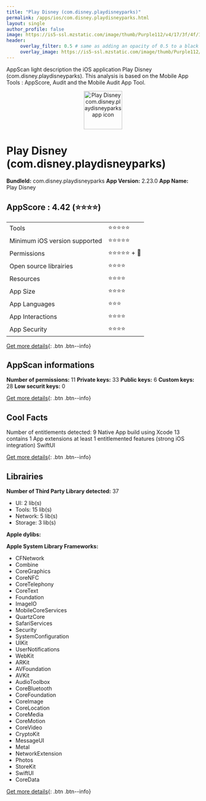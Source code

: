 ```yaml
---
title: "Play Disney (com.disney.playdisneyparks)"
permalink: /apps/ios/com.disney.playdisneyparks.html
layout: single
author_profile: false
image: https://is5-ssl.mzstatic.com/image/thumb/Purple112/v4/17/3f/4f/173f4f22-d26e-c8c5-8d3f-5f5b99bcce14/AppIcon-1x_U007emarketing-0-7-0-85-220.png/512x512bb.jpg
header: 
     overlay_filter: 0.5 # same as adding an opacity of 0.5 to a black background
     overlay_image: https://is5-ssl.mzstatic.com/image/thumb/Purple112/v4/17/3f/4f/173f4f22-d26e-c8c5-8d3f-5f5b99bcce14/AppIcon-1x_U007emarketing-0-7-0-85-220.png/512x512bb.jpg
---
```

AppScan light description the iOS application Play Disney (com.disney.playdisneyparks). This analysis is based on the Mobile App Tools : AppScore, Audit and the Mobile Audit App Tool.

  
  
<div style="text-align: center;"><img src="https://is5-ssl.mzstatic.com/image/thumb/Purple112/v4/17/3f/4f/173f4f22-d26e-c8c5-8d3f-5f5b99bcce14/AppIcon-1x_U007emarketing-0-7-0-85-220.png/512x512bb.jpg" width="100" height="100" alt="Play Disney com.disney.playdisneyparks app icon"></div>  
  
# Play Disney (com.disney.playdisneyparks)

**BundleId:** com.disney.playdisneyparks
**App Version:** 2.23.0
**App Name:** Play Disney


## AppScore : 4.42 (⭐️⭐️⭐️⭐️) 

<table>
<tr><td> Tools </td><td> ⭐️⭐️⭐️⭐️⭐️ </td></tr>
<tr><td> Minimum iOS version supported </td><td> ⭐️⭐️⭐️⭐️⭐️ </td></tr>
<tr><td> Permissions </td><td> ⭐️⭐️⭐️⭐️⭐️ + 🌟 </td></tr>
<tr><td> Open source librairies </td><td> ⭐️⭐️⭐️⭐️ </td></tr>
<tr><td> Resources </td><td> ⭐️⭐️⭐️⭐️ </td></tr>
<tr><td> App Size </td><td> ⭐️⭐️⭐️⭐️ </td></tr>
<tr><td> App Languages </td><td> ⭐️⭐️⭐️ </td></tr>
<tr><td> App Interactions </td><td> ⭐️⭐️⭐️⭐️ </td></tr>
<tr><td> App Security </td><td> ⭐️⭐️⭐️⭐️ </td></tr>
</table>

[Get more details](/pricing.html){: .btn .btn--info}  
  
## AppScan informations 

**Number of permissions:** 11
**Private keys:** 33
**Public keys:** 6
**Custom keys:** 28
**Low securit keys:** 0
  
[Get more details](/pricing.html){: .btn .btn--info}

## Cool Facts

Number of entitlements detected: 9
Native App
build using Xcode 13
contains 1 App extensions
at least 1 entitlemented features (strong iOS integration)
SwiftUI
  
[Get more details](/pricing.html){: .btn .btn--info}

## Librairies 
**Number of Third Party Library detected:** 37
- UI: 2 lib(s)
- Tools: 15 lib(s)
- Network: 5 lib(s)
- Storage: 3 lib(s)

**Apple dylibs:**


**Apple System Library Frameworks:**
- CFNetwork
- Combine
- CoreGraphics
- CoreNFC
- CoreTelephony
- CoreText
- Foundation
- ImageIO
- MobileCoreServices
- QuartzCore
- SafariServices
- Security
- SystemConfiguration
- UIKit
- UserNotifications
- WebKit
- ARKit
- AVFoundation
- AVKit
- AudioToolbox
- CoreBluetooth
- CoreFoundation
- CoreImage
- CoreLocation
- CoreMedia
- CoreMotion
- CoreVideo
- CryptoKit
- MessageUI
- Metal
- NetworkExtension
- Photos
- StoreKit
- SwiftUI
- CoreData


  
[Get more details](/pricing.html){: .btn .btn--info}

